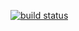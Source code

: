 [![build status](https://gitlab-ci.kohn.io/projects/15/status.png?ref=master)](https://gitlab-ci.kohn.io/projects/15?ref=master)